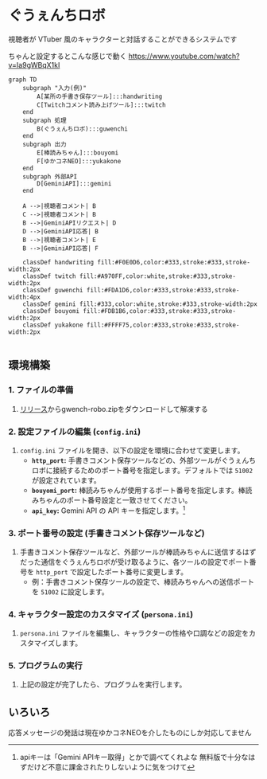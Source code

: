 # ぐうぇんちロボ
視聴者が VTuber 風のキャラクターと対話することができるシステムです

ちゃんと設定するとこんな感じで動く
https://www.youtube.com/watch?v=Ia9gWBqX1kI

```mermaid
graph TD
    subgraph "入力(例)"
        A[某所の手書き保存ツール]:::handwriting
        C[Twitchコメント読み上げツール]:::twitch
    end
    subgraph 処理
        B(ぐうぇんちロボ):::guwenchi
    end
    subgraph 出力
        E[棒読みちゃん]:::bouyomi
        F[ゆかコネNEO]:::yukakone
    end
    subgraph 外部API
        D[GeminiAPI]:::gemini
    end

    A -->|視聴者コメント| B
    C -->|視聴者コメント| B
    B -->|GeminiAPIリクエスト| D
    D -->|GeminiAPI応答| B
    B -->|視聴者コメント| E
    B -->|GeminiAPI応答| F

    classDef handwriting fill:#F0E0D6,color:#333,stroke:#333,stroke-width:2px
    classDef twitch fill:#A970FF,color:white,stroke:#333,stroke-width:2px
    classDef guwenchi fill:#FDA1D6,color:#333,stroke:#333,stroke-width:4px
    classDef gemini fill:#333,color:white,stroke:#333,stroke-width:2px
    classDef bouyomi fill:#FDB1B6,color:#333,stroke:#333,stroke-width:2px
    classDef yukakone fill:#FFFF75,color:#333,stroke:#333,stroke-width:2px


```
## 環境構築

### 1. ファイルの準備

1.  [リリース](https://github.com/gwen-chang/gwench-robo/releases)からgwench-robo.zipをダウンロードして解凍する

### 2. 設定ファイルの編集 (`config.ini`)

1.  `config.ini` ファイルを開き、以下の設定を環境に合わせて変更します。
    *   **`http_port`:** 手書きコメント保存ツールなどの、外部ツールがぐうぇんちロボに接続するためのポート番号を指定します。デフォルトでは `51002` が設定されています。
    *   **`bouyomi_port`:** 棒読みちゃんが使用するポート番号を指定します。棒読みちゃんのポート番号設定と一致させてください。
    *   **`api_key`:** Gemini API の API キーを指定します。[^1]

### 3. ポート番号の設定 (手書きコメント保存ツールなど)

1.  手書きコメント保存ツールなど、外部ツールが棒読みちゃんに送信するはずだった通信をぐうぇんちロボが受け取るように、各ツールの設定でポート番号を `http_port` で設定したポート番号に変更します。
    * 例：手書きコメント保存ツールの設定で、棒読みちゃんへの送信ポートを `51002` に設定します。

### 4. キャラクター設定のカスタマイズ (`persona.ini`)

1.  `persona.ini` ファイルを編集し、キャラクターの性格や口調などの設定をカスタマイズします。

### 5. プログラムの実行

1.  上記の設定が完了したら、プログラムを実行します。


## いろいろ
応答メッセージの発話は現在ゆかコネNEOを介したものにしか対応してません

[^1]: apiキーは「Gemini APIキー取得」とかで調べてくれよな
  無料版で十分なはずだけど不意に課金されたりしないように気をつけて
